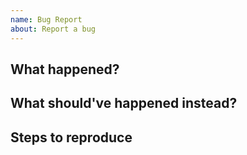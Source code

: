 ```yaml
---
name: Bug Report
about: Report a bug
---
```


## What happened?



## What should've happened instead?



## Steps to reproduce

[//]: # (Include host configuration: OS, Django version, database, etc.)

